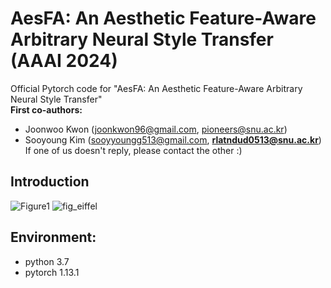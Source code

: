 # AesFA: An Aesthetic Feature-Aware Arbitrary Neural Style Transfer (AAAI 2024)
Official Pytorch code for "AesFA: An Aesthetic Feature-Aware Arbitrary Neural Style Transfer" <br/>
**First co-authors:**<br/>
- Joonwoo Kwon (joonkwon96@gmail.com, pioneers@snu.ac.kr)<br/>
- Sooyoung Kim (sooyyoungg513@gmail.com, **rlatndud0513@snu.ac.kr**) <br/>
If one of us doesn't reply, please contact the other :)

## Introduction
![Figure1](https://github.com/Sooyyoungg/AesFA/assets/43199011/e9eca171-3bc6-49fc-9677-75020c2d596d)
![fig_eiffel](https://github.com/Sooyyoungg/AesFA/assets/43199011/d50e5142-1af3-4f3b-aeb7-2430c2aa7446)



## Environment:
- python 3.7
- pytorch 1.13.1

